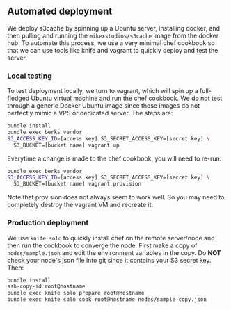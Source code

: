 ## Automated deployment

We deploy s3cache by spinning up a Ubuntu server, installing docker, and then
pulling and running the `mikexstudios/s3cache` image from the docker hub.
To automate this process, we use a very minimal chef cookbook so that we can 
use tools like knife and vagrant to quickly deploy and test the server.


### Local testing

To test deployment locally, we turn to vagrant, which will spin up a full-fledged
Ubuntu virtual machine and run the chef cookbook. We do not test through a generic
Docker Ubuntu image since those images do not perfectly mimic a VPS or dedicated
server. The steps are:

```bash
bundle install
bundle exec berks vendor
S3_ACCESS_KEY_ID=[access key] S3_SECRET_ACCESS_KEY=[secret key] \
  S3_BUCKET=[bucket name] vagrant up
```

Everytime a change is made to the chef cookbook, you will need to re-run:

```bash
bundle exec berks vendor
S3_ACCESS_KEY_ID=[access key] S3_SECRET_ACCESS_KEY=[secret key] \
  S3_BUCKET=[bucket name] vagrant provision
```

Note that provision does not always seem to work well. So you may need to 
completely destroy the vagrant VM and recreate it.


### Production deployment

We use `knife solo` to quickly install chef on the remote server/node and then
run the cookbook to converge the node. First make a copy of `nodes/sample.json`
and edit the environment variables in the copy. Do **NOT** check your node's
json file into git since it contains your S3 secret key. Then:

```bash
bundle install
ssh-copy-id root@hostname
bundle exec knife solo prepare root@hostname
bundle exec knife solo cook root@hostname nodes/sample-copy.json
```
